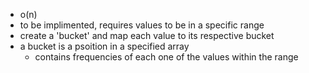 - o(n)
- to be implimented, requires values to be in a specific range
- create a 'bucket' and map each value to its respective bucket
- a bucket is a psoition in a specified array
  - contains frequencies of each one of the values within the range
